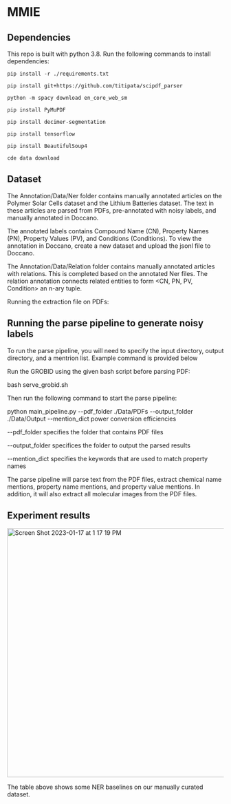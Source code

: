 # MMIE

## Dependencies
This repo is built with python 3.8. Run the following commands to install dependencies:
```shell
pip install -r ./requirements.txt

pip install git+https://github.com/titipata/scipdf_parser

python -m spacy download en_core_web_sm

pip install PyMuPDF

pip install decimer-segmentation

pip install tensorflow

pip install BeautifulSoup4

cde data download
```
## Dataset
The Annotation/Data/Ner folder contains manually annotated articles on the Polymer Solar Cells dataset and the Lithium Batteries dataset. The text in these articles are parsed from PDFs, pre-annotated with noisy labels, and manually annotated in Doccano.

The annotated labels contains Compound Name (CN), Property Names (PN), Property Values (PV), and Conditions (Conditions). To view the annotation in Doccano, create a new dataset and upload the jsonl file to Doccano.

The Annotation/Data/Relation folder contains manually annotated articles with relations. This is completed based on the annotated Ner files. The relation annotation connects related entities to form <CN, PN, PV, Condition> an n-ary tuple.

Running the extraction file on PDFs:


## Running the parse pipeline to generate noisy labels
To run the parse pipeline, you will need to specify the input directory, output directory, and a mentrion list. Example command is provided below

Run the GROBID using the given bash script before parsing PDF:

bash serve_grobid.sh

Then run the following command to start the parse pipeline: 

python main_pipeline.py --pdf_folder ./Data/PDFs --output_folder ./Data/Output --mention_dict power conversion efficiencies

--pdf_folder specifies the folder that contains PDF files

--output_folder specifices the folder to output the parsed results 

--mention_dict specifies the keywords that are used to match property names

The parse pipeline will parse text from the PDF files, extract chemical name mentions, property name mentions, and property value mentions. In addition, it will also extract all molecular images from the PDF files.

## Experiment results

<img width="579" alt="Screen Shot 2023-01-17 at 1 17 19 PM" src="https://user-images.githubusercontent.com/62039540/213014236-a77d0b16-a567-4777-b215-521265acb10a.png">

The table above shows some NER baselines on our manually curated dataset.


